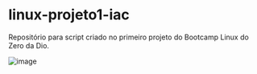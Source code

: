 # linux-projeto1-iac
Repositório para script criado no primeiro projeto do Bootcamp Linux do Zero da Dio.


![image](https://user-images.githubusercontent.com/126909691/225192918-107a631b-d5eb-428d-9b73-3b89474e680f.png)
